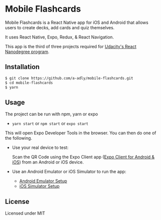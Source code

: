 # Mobile Flashcards

Mobile Flashcards is a React Native app for iOS and Android that allows users to create decks, add cards and quiz themselves.

It uses React Native, Expo, Redux, & React Navigation.

This app is the third of three projects required for [Udacity's React Nanodegree program](https://www.udacity.com/course/react-nanodegree--nd019).

## Installation

```bash
$ git clone https://github.com/a-adly/mobile-flashcards.git
$ cd mobile-flashcards
$ yarn
```

## Usage

The project can be run with npm, yarn or expo

- `yarn start` or `npm start` or `expo start`

This will open Expo Developer Tools in the browser. You can then do one of the following.

- Use your real device to test:

  Scan the QR Code using the Expo Client app ([Expo Client for Android & iOS](https://expo.io/tools#client)) from an Android or iOS device.

- Use an Android Emulator or iOS Simulator to run the app:
  - [Android Emulator Setup](https://docs.expo.io/workflow/android-studio-emulator/)
  - [iOS Simulator Setup](https://docs.expo.io/workflow/ios-simulator/)

## License

Licensed under MIT
